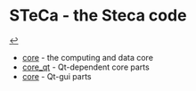 # STeCa - the Steca code
  [↩](../doc.md)

* [core](core/doc.md) - the computing and data core
* [core_qt](core_qt/doc.md) - Qt-dependent core parts
* [core](gui/doc.md) - Qt-gui parts
